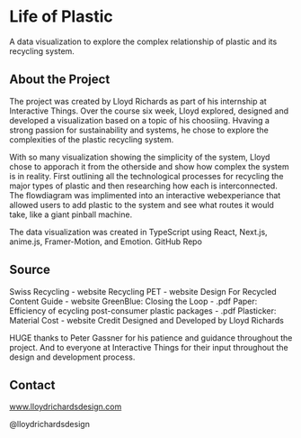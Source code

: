 # Life of Plastic

A data visualization to explore the complex relationship of plastic and its recycling system.

## About the Project

The project was created by Lloyd Richards as part of his internship at Interactive Things. Over the course six week, Lloyd explored, designed and developed a visualization based on a topic of his choosiing. Hvaving a strong passion for sustainability and systems, he chose to explore the complexities of the plastic recycling system.

With so many visualization showing the simplicity of the system, Lloyd chose to apporach it from the otherside and show how complex the system is in reality. First outlining all the technological processes for recycling the major types of plastic and then researching how each is interconnected. The flowdiagram was implimented into an interactive webexperiance that allowed users to add plastic to the system and see what routes it would take, like a giant pinball machine.

The data visualization was created in TypeScript using React, Next.js, anime.js, Framer-Motion, and Emotion. GitHub Repo

## Source

Swiss Recycling - website
Recycling PET - website
Design For Recycled Content Guide - website
GreenBlue: Closing the Loop - .pdf
Paper: Efficiency of ecycling post-consumer plastic packages - .pdf
Plasticker: Material Cost - website
Credit
Designed and Developed by Lloyd Richards

HUGE thanks to Peter Gassner for his patience and guidance throughout the project. And to everyone at Interactive Things for their input throughout the design and development process.

## Contact

www.lloydrichardsdesign.com

@lloydrichardsdesign
